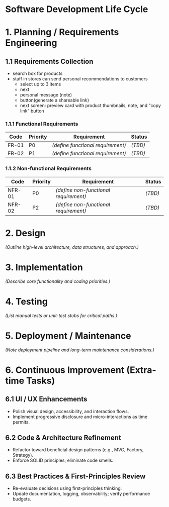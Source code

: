 # Software Development Life Cycle

# 1. Planning / Requirements Engineering

## 1.1 Requirements Collection

- search box for products
- staff in stores can send personal recommendations to customers
  - select up to 3 items
  - next
  - personal message (note)
  - button(generate a shareable link)
  - next screen: preview card with product thumbnails, note, and "copy link" button

### 1.1.1 Functional Requirements

| Code  | Priority | Requirement                       | Status  |
| ----- | -------- | --------------------------------- | ------- |
| FR-01 | P0       | _(define functional requirement)_ | _(TBD)_ |
| FR-02 | P1       | _(define functional requirement)_ | _(TBD)_ |

### 1.1.2 Non-functional Requirements

| Code   | Priority | Requirement                           | Status  |
| ------ | -------- | ------------------------------------- | ------- |
| NFR-01 | P0       | _(define non-functional requirement)_ | _(TBD)_ |
| NFR-02 | P2       | _(define non-functional requirement)_ | _(TBD)_ |

# 2. Design

_(Outline high-level architecture, data structures, and approach.)_

# 3. Implementation

_(Describe core functionality and coding priorities.)_

# 4. Testing

_(List manual tests or unit-test stubs for critical paths.)_

# 5. Deployment / Maintenance

_(Note deployment pipeline and long-term maintenance considerations.)_

# 6. Continuous Improvement (Extra-time Tasks)

## 6.1 UI / UX Enhancements

- Polish visual design, accessibility, and interaction flows.
- Implement progressive disclosure and micro-interactions as time permits.

## 6.2 Code & Architecture Refinement

- Refactor toward beneficial design patterns (e.g., MVC, Factory, Strategy).
- Enforce SOLID principles; eliminate code smells.

## 6.3 Best Practices & First-Principles Review

- Re-evaluate decisions using first-principles thinking.
- Update documentation, logging, observability; verify performance budgets.
